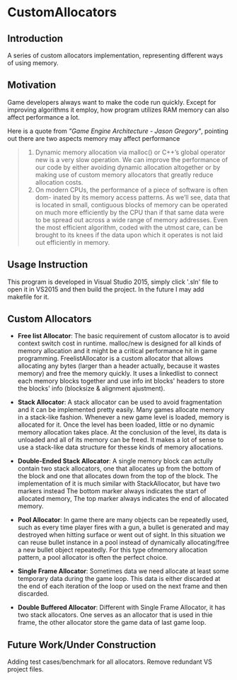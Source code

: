 # CustomAllocators
## Introduction
A series of custom allocators implementation, representing different ways of using memory.

## Motivation
Game developers always want to make the code run quickly. Except for improving algorithms it employ, how program utilizes RAM memory can also affect performance a lot.

Here is a quote from *"Game Engine Architecture - Jason Gregory"*, pointing out there are two aspects memory may affect performance

> 1. Dynamic memory allocation via malloc() or C++’s global operator new is a very slow operation. We can improve the performance of our code by either avoiding dynamic allocation altogether or by making use of custom memory allocators that greatly reduce allocation costs. 
> 2. On modern CPUs, the performance of a piece of software is often dom- inated by its memory access patterns. As we’ll see, data that is located in small, contiguous blocks of memory can be operated on much more efficiently by the CPU than if that same data were to be spread out across a wide range of memory addresses. Even the most efficient algorithm, coded with the utmost care, can be brought to its knees if the data upon which it operates is not laid out efficiently in memory.

## Usage Instruction
This program is developed in Visual Studio 2015, simply click '.sln' file to open it in VS2015 and then build the project. In the future I may add makefile for it.

## Custom Allocators
* **Free list Allocator**: The basic requirement of custom allocator is to avoid context switch cost in runtime.
   malloc/new is designed for all kinds of memory allocation and it might be a critical
   performance hit in game programming.
   FreelistAllocator is a custom allocator that allows allocating any bytes (larger than a 
   header actually, because it wastes memory) and free the memory quickly. It uses
   a linkedlist to connect each memory blocks together and use info int blocks' headers to 
   store the blocks' info (blocksize & alignment ajustment).

* **Stack Allocator**: A stack allocator can be used to avoid fragmentation and it can be implemented pretty easily. Many games allocate memory in a stack-like fashion. Whenever a new game level is loaded, memory is allocated for it. Once the level has been loaded, little or no dynamic memory allocation takes place. At the conclusion of the level, its data is unloaded and all of its memory can be freed. It makes a lot of sense to use a stack-like data structure for thesse kinds of memory allocations.

* **Double-Ended Stack Allocator**: A single memory block can actully contain two stack allocators, one that allocates
   up from the bottom of the block and one that allocates down from the top of the block.
   The implementation of it is much similar with StackAllocator, but have two markers instead
   The bottom marker always indicates the start of allocated memory,
   The top marker always indicates the end of allocated memory.

* **Pool Allocator**: In game there are many objects can be repeatedly used, such as every time player fires with a gun, a bullet is generated and may destroyed when hitting surface or went out of sight. In this situation we can reuse bullet instance in a pool instead of dynamically allocating/free a new bullet object repeatedly. For this type ofmemory allocation pattern, a pool allocator is often the perfect choice. 

* **Single Frame Allocator**: Sometimes data we need allocate at least some temporary data during the game loop.
   This data is either discarded at the end of each iteration of the loop or used on the
   next frame and then discarded. 
   
* **Double Buffered Allocator**: Different with Single Frame Allocator, it has two stack allocators. One serves as an allocator that is used in thie frame, the other allocator store the game data of last game loop.

## Future Work/Under Construction
Adding test cases/benchmark for all allocators. Remove redundant VS project files.
